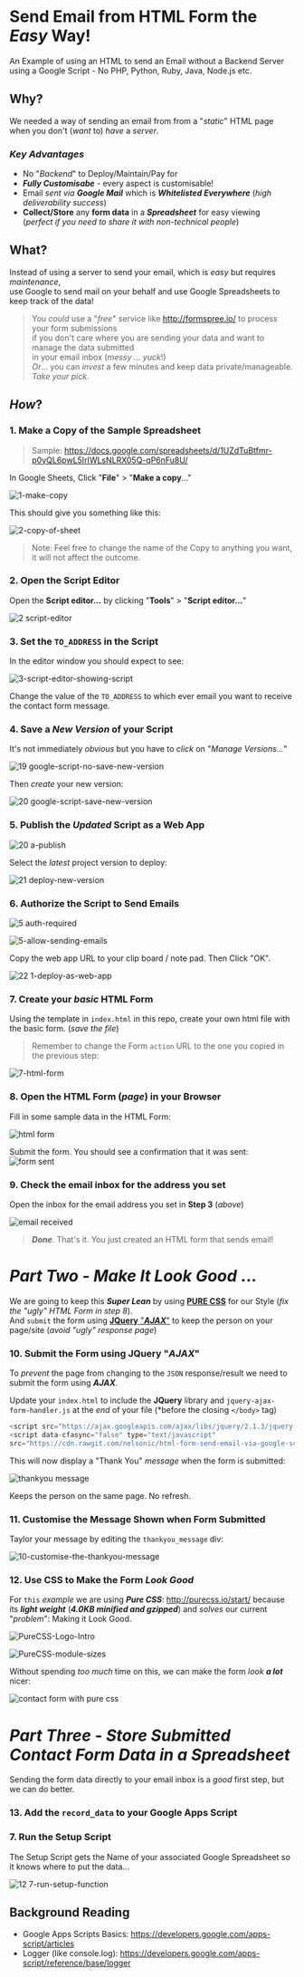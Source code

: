 # Send Email from HTML Form the *Easy* Way!

An Example of using an HTML to send an Email without a Backend Server using a Google Script - No PHP, Python, Ruby, Java, Node.js etc.

## Why?

We needed a way of sending an email from from a "*static*" HTML page
when you don't (*want* to) *have* a *server*.

### *Key Advantages*

+ No "*Backend*" to Deploy/Maintain/Pay for
+ ***Fully Customisabe*** - every aspect is customisable!
+ Email *sent via* ***Google Mail*** which is ***Whitelisted Everywhere*** (*high deliverability success*)
+ **Collect/Store** any **form data** in a ***Spreadsheet*** for easy viewing  
(*perfect if you need to share it with non-technical people*)

## What?

Instead of using a server to send your email,
which is *easy* but requires *maintenance*,  
use Google to send mail on your behalf
and use Google Spreadsheets to keep track of the data!

> You *could* use a "*free*" service like http://formspree.io/ to process your form submissions   
if you don't care where you are sending your data and want to manage the data submitted  
in your email inbox (*messy ... yuck*!)  
*Or*... you can *invest* a few minutes and keep data private/manageable.
*Take your pick*.

## *How*?

### 1. Make a Copy of the Sample Spreadsheet

> Sample: https://docs.google.com/spreadsheets/d/1UZdTuBtfmr-p0yQL6pwL5IrIWLsNLRX05Q-qP6nFu8U/

In Google Sheets, Click "**File**" > "**Make a copy**..."

![1-make-copy](https://cloud.githubusercontent.com/assets/194400/10559679/d0056a0c-74ee-11e5-9fdc-c12e13684a46.png)

This should give you something like this:

![2-copy-of-sheet](https://cloud.githubusercontent.com/assets/194400/10559710/3aec92f0-74ef-11e5-9295-f1988a23257b.png)

> Note: Feel free to change the name of the Copy to anything you want,
it will not affect the outcome.

### 2. Open the Script Editor

Open the **Script editor...** by clicking "**Tools**" > "**Script editor...**"

![2 script-editor](https://cloud.githubusercontent.com/assets/194400/10559732/8db2b9f6-74ef-11e5-8bf2-de286f079929.png)

### 3. Set the `TO_ADDRESS` in the Script

In the editor window you should expect to see:

![3-script-editor-showing-script](https://cloud.githubusercontent.com/assets/194400/10560379/9efa5b3a-7501-11e5-96ba-a9e3b2d77ee4.png)

Change the value of the `TO_ADDRESS` to which ever email you want to receive
the contact form message.

### 4. Save a *New Version* of your Script

It's not immediately *obvious* but you have to *click* on "*Manage Versions...*"

![19 google-script-no-save-new-version](https://cloud.githubusercontent.com/assets/194400/10558249/527f3c98-74c1-11e5-8290-5af7fa7f5f75.png)

Then *create* your new version:

![20 google-script-save-new-version](https://cloud.githubusercontent.com/assets/194400/10558250/53d21d5e-74c1-11e5-88c5-7bc2d8ce6228.png)

### 5. Publish the *Updated* Script as a Web App

![20 a-publish](https://cloud.githubusercontent.com/assets/194400/10558288/50980aa8-74c2-11e5-8576-72084a564779.png)

Select the *latest* project version to deploy:

![21 deploy-new-version](https://cloud.githubusercontent.com/assets/194400/10558251/570a5428-74c1-11e5-8ced-5dd26d3de3c4.png)

### 6. Authorize the Script to Send Emails

![5 auth-required](https://cloud.githubusercontent.com/assets/194400/10560412/89d3fb0c-7502-11e5-81ce-fb239bf545b2.png)

![5-allow-sending-emails](https://cloud.githubusercontent.com/assets/194400/10560416/a86a26ae-7502-11e5-9add-d5081d409af4.png)

Copy the web app URL to your clip board / note pad.
Then Click "OK".

![22 1-deploy-as-web-app](https://cloud.githubusercontent.com/assets/194400/10558255/6eec31e2-74c1-11e5-9c07-cea6209526df.png)


### 7. Create your *basic* HTML Form

Using the template in `index.html` in this repo,
create your own html file with the basic form. (*save the file*)

> Remember to change the Form `action` URL to the one you copied in
the previous step:

![7-html-form](https://cloud.githubusercontent.com/assets/194400/10560470/e2d7fcb6-7503-11e5-9d9a-3771423e51fa.png)

### 8. Open the HTML Form (*page*) in your Browser

Fill in some sample data in the HTML Form:

![html form](https://cloud.githubusercontent.com/assets/194400/10560494/674b64c4-7504-11e5-801a-b537d276f671.png)

Submit the form. You should see a confirmation that it was sent:
![form sent](https://cloud.githubusercontent.com/assets/194400/10560501/8f605dd4-7504-11e5-8cd7-06d768beba4d.png)

### 9. Check the email inbox for the address you set

Open the inbox for the email address you set in **Step 3** (*above*)

![email received](https://cloud.githubusercontent.com/assets/194400/10560512/f87f1652-7504-11e5-8b0f-c342c395a193.png)


> ***Done***. That's it. You just created an HTML form that sends email!

# *Part Two - Make It Look Good* ...

We are going to keep this ***Super Lean*** by using [**PURE CSS**](http://purecss.io/start/)
for our Style (*fix the "ugly" HTML Form in step 8*).   
And `submit` the form using [**JQuery** "***AJAX***"](http://api.jquery.com/jquery.ajax/) to keep the person
on your page/site (*avoid "ugly" response page*)

### 10. Submit the Form using **JQuery** "***AJAX***"

To *prevent* the page from changing to the `JSON` response/result
we need to submit the form using ***AJAX***.

Update your `index.html` to include the **JQuery** library and `jquery-ajax-form-handler.js` at the *end* of your file
(*before the closing `</body>` tag)

```js
<script src="https://ajax.googleapis.com/ajax/libs/jquery/2.1.3/jquery.min.js"></script>
<script data-cfasync="false" type="text/javascript"
src="https://cdn.rawgit.com/nelsonic/html-form-send-email-via-google-script-without-server/master/jquery-ajax-form-handler.js"></script>
```

This will now display a "Thank You" *message* when the form is submitted:

![thankyou message](https://cloud.githubusercontent.com/assets/194400/10561147/4086a89a-7517-11e5-840d-7f490353e225.png)

Keeps the person on the same page. No refresh.

### 11. Customise the  Message Shown when Form Submitted

Taylor your message by editing the `thankyou_message` div:

![10-customise-the-thankyou-message](https://cloud.githubusercontent.com/assets/194400/10561213/9e6d3342-7518-11e5-9860-43a268102de2.png)


### 12. Use CSS to Make the Form *Look Good*

For `this` *example* we are using ***Pure CSS***: http://purecss.io/start/
because its ***light weight*** (***4.0KB minified and gzipped***)
and *solves* our current "*problem*": Making it Look Good.

![PureCSS-Logo-Intro](https://github-cloud.s3.amazonaws.com/assets/194400/10565838/72d6d52a-75d2-11e5-9b92-ca02b1124920.png)

![PureCSS-module-sizes](https://github-cloud.s3.amazonaws.com/assets/194400/10565844/8f4885a0-75d2-11e5-9490-e3fc42c32616.png)

Without spending *too much* time on this, we can make the form *look*
***a lot*** nicer:

![contact form with pure css](https://github-cloud.s3.amazonaws.com/assets/194400/10566392/f38bc454-75dd-11e5-85dd-6819494a98f2.png)


# *Part Three - Store Submitted Contact Form Data in a Spreadsheet*

Sending the form data directly to your email inbox is a *good*
first step, but we can do better.

### 13. Add the `record_data` to your Google Apps Script



### 7. Run the Setup Script

The Setup Script gets the Name of your associated Google Spreadsheet
so it knows where to put the data...

![12 7-run-setup-function](https://cloud.githubusercontent.com/assets/194400/10540765/e5da721a-7402-11e5-822a-0589c713cb47.png)



## Background Reading

+ Google Apps Scripts Basics: https://developers.google.com/apps-script/articles
+ Logger (like console.log):
https://developers.google.com/apps-script/reference/base/logger
